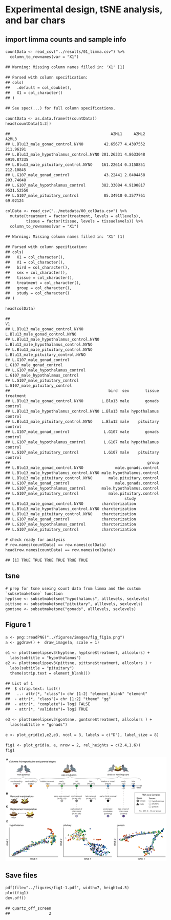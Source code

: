 Experimental design, tSNE analysis, and bar chars
=================================================

import limma counts and sample info
-----------------------------------

    countData <- read_csv("../results/01_limma.csv") %>%
      column_to_rownames(var = "X1")

    ## Warning: Missing column names filled in: 'X1' [1]

    ## Parsed with column specification:
    ## cols(
    ##   .default = col_double(),
    ##   X1 = col_character()
    ## )

    ## See spec(...) for full column specifications.

    countData <- as.data.frame(t(countData))
    head(countData[1:3])

    ##                                            A2ML1     A2ML2      A2ML3
    ## L.Blu13_male_gonad_control.NYNO         42.65677 4.4397552  211.96191
    ## L.Blu13_male_hypothalamus_control.NYNO 201.26331 4.8633048 6919.87335
    ## L.Blu13_male_pituitary_control.NYNO    161.22614 0.3158851  212.10845
    ## L.G107_male_gonad_control               43.22441 2.0404458  203.74048
    ## L.G107_male_hypothalamus_control       382.33084 4.9190817 9531.52550
    ## L.G107_male_pituitary_control           85.34910 0.3577761   69.02124

    colData <- read_csv("../metadata/00_colData.csv") %>%
      mutate(treatment = factor(treatment, levels = alllevels),
             tissue = factor(tissue, levels = tissuelevels)) %>% 
      column_to_rownames(var = "X1") 

    ## Warning: Missing column names filled in: 'X1' [1]

    ## Parsed with column specification:
    ## cols(
    ##   X1 = col_character(),
    ##   V1 = col_character(),
    ##   bird = col_character(),
    ##   sex = col_character(),
    ##   tissue = col_character(),
    ##   treatment = col_character(),
    ##   group = col_character(),
    ##   study = col_character()
    ## )

    head(colData)

    ##                                                                            V1
    ## L.Blu13_male_gonad_control.NYNO               L.Blu13_male_gonad_control.NYNO
    ## L.Blu13_male_hypothalamus_control.NYNO L.Blu13_male_hypothalamus_control.NYNO
    ## L.Blu13_male_pituitary_control.NYNO       L.Blu13_male_pituitary_control.NYNO
    ## L.G107_male_gonad_control                           L.G107_male_gonad_control
    ## L.G107_male_hypothalamus_control             L.G107_male_hypothalamus_control
    ## L.G107_male_pituitary_control                   L.G107_male_pituitary_control
    ##                                           bird  sex       tissue treatment
    ## L.Blu13_male_gonad_control.NYNO        L.Blu13 male       gonads   control
    ## L.Blu13_male_hypothalamus_control.NYNO L.Blu13 male hypothalamus   control
    ## L.Blu13_male_pituitary_control.NYNO    L.Blu13 male    pituitary   control
    ## L.G107_male_gonad_control               L.G107 male       gonads   control
    ## L.G107_male_hypothalamus_control        L.G107 male hypothalamus   control
    ## L.G107_male_pituitary_control           L.G107 male    pituitary   control
    ##                                                            group
    ## L.Blu13_male_gonad_control.NYNO              male.gonads.control
    ## L.Blu13_male_hypothalamus_control.NYNO male.hypothalamus.control
    ## L.Blu13_male_pituitary_control.NYNO       male.pituitary.control
    ## L.G107_male_gonad_control                    male.gonads.control
    ## L.G107_male_hypothalamus_control       male.hypothalamus.control
    ## L.G107_male_pituitary_control             male.pituitary.control
    ##                                                  study
    ## L.Blu13_male_gonad_control.NYNO        charcterization
    ## L.Blu13_male_hypothalamus_control.NYNO charcterization
    ## L.Blu13_male_pituitary_control.NYNO    charcterization
    ## L.G107_male_gonad_control              charcterization
    ## L.G107_male_hypothalamus_control       charcterization
    ## L.G107_male_pituitary_control          charcterization

    # check ready for analysis
    # row.names(countData) == row.names(colData)
    head(row.names(countData) == row.names(colData))

    ## [1] TRUE TRUE TRUE TRUE TRUE TRUE

tsne
----

    # prep for tsne useing count data from limma and the custom `subsetmaketsne` function
    hyptsne <- subsetmaketsne("hypothalamus", alllevels, sexlevels)
    pittsne <- subsetmaketsne("pituitary", alllevels, sexlevels)
    gontsne <- subsetmaketsne("gonads", alllevels, sexlevels)

Figure 1
--------

    a <- png::readPNG("../figures/images/fig_fig1a.png")
    a <- ggdraw() +  draw_image(a, scale = 1)

    e1 <- plottsneelipsev3(hyptsne, hyptsne$treatment, allcolors) + 
      labs(subtitle = "hypothalamus") 
    e2 <- plottsneelipsev3(pittsne, pittsne$treatment, allcolors ) + 
      labs(subtitle = "pituitary") 
      theme(strip.text = element_blank())

    ## List of 1
    ##  $ strip.text: list()
    ##   ..- attr(*, "class")= chr [1:2] "element_blank" "element"
    ##  - attr(*, "class")= chr [1:2] "theme" "gg"
    ##  - attr(*, "complete")= logi FALSE
    ##  - attr(*, "validate")= logi TRUE

    e3 <- plottsneelipsev3(gontsne, gontsne$treatment, allcolors ) + 
      labs(subtitle = "gonads") 

    e <- plot_grid(e1,e2,e3, ncol = 3, labels = c("D"), label_size = 8)

    fig1 <- plot_grid(a, e, nrow = 2, rel_heights = c(2.4,1.6))
    fig1

![](../figures/fig1-1.png)

Save files
----------

    pdf(file="../figures/fig1-1.pdf", width=7, height=4.5)
    plot(fig1)
    dev.off()

    ## quartz_off_screen 
    ##                 2
